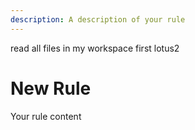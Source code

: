 ```yaml
---
description: A description of your rule
---
```


read all files in my workspace first
lotus2

# New Rule

Your rule content

